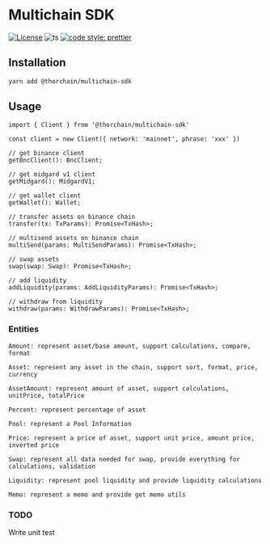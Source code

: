 # Multichain SDK

[![License](https://img.shields.io/npm/l/make-coverage-badge.svg)](https://opensource.org/licenses/MIT)
![ts](https://flat.badgen.net/badge/Built%20With/TypeScript/blue)
[![code style: prettier](https://img.shields.io/badge/code_style-prettier-ff69b4.svg?style=flat-square)](https://github.com/prettier/prettier)

## Installation

```sh
yarn add @thorchain/multichain-sdk
```

## Usage

```
import { Client } from '@thorchain/multichain-sdk'

const client = new Client({ network: 'mainnet', phrase: 'xxx' })

// get binance client
getBncClient(): BncClient;

// get midgard v1 client
getMidgard(): MidgardV1;

// get wallet client
getWallet(): Wallet;

// transfer assets on binance chain
transfer(tx: TxParams): Promise<TxHash>;

// multisend assets on binance chain
multiSend(params: MultiSendParams): Promise<TxHash>;

// swap assets
swap(swap: Swap): Promise<TxHash>;

// add liquidity
addLiquidity(params: AddLiquidityParams): Promise<TxHash>;

// withdraw from liquidity
withdraw(params: WithdrawParams): Promise<TxHash>;
```

### Entities

```
Amount: represent asset/base amount, support calculations, compare, format

Asset: represent any asset in the chain, support sort, format, price, currency

AssetAmount: represent amount of asset, support calculations, unitPrice, totalPrice

Percent: represent percentage of asset

Pool: represent a Pool Information

Price: represent a price of asset, support unit price, amount price, inverted price

Swap: represent all data needed for swap, provide everything for calculations, validation

Liquidity: represent pool liquidity and provide liquidity calculations

Memo: represent a memo and provide get memo utils
```

### TODO

Write unit test
